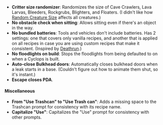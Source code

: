 - **Critter size randomizer**: Randomizes the size of Cave Crawlers, Lava Larvas, Bleeders, Rockgrubs, Blighters, and Floaters. (I didn't like how [Random Creature Size](https://www.nexusmods.com/subnautica/mods/138) affects all creatures.)
- **No obstacle check when sitting**: Allows sitting even if there's an object in the way.
- **No bundled batteries**: Tools and vehicles don't include batteries. Has 2 settings: one that covers only vanilla recipes, and another that is applied on all recipes in case you are using custom recipes that make it consistent. (Inspired by [Deathrun](https://www.nexusmods.com/subnautica/mods/1495).)
- **No floodlights on build**: Stops the floodlights from being defaulted to on when a Cyclops is built.
- **Auto-close Bulkhead doors**: Automatically closes bulkhead doors when a leak starts in a base. (Couldn't figure out how to animate them shut, so it's instant.)
- **Escape closes PDA**.
#### Miscellaneous
- **From "Use Trashcan" to "Use Trash can"**: Adds a missing space to the Trashcan prompt for consistency with its recipe name.
- **Capitalize "Use"**: Capitalizes the "Use" prompt for consistency with other prompts.